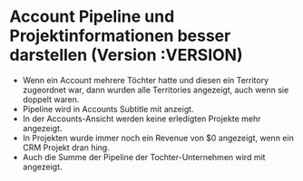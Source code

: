 # Account Pipeline und Projektinformationen besser darstellen (Version :VERSION)

- Wenn ein Account mehrere Töchter hatte und diesen ein Territory zugeordnet war, dann wurden alle Territories angezeigt, auch wenn sie doppelt waren.
- Pipeline wird in Accounts Subtitle mit anzeigt.
- In der Accounts-Ansicht werden keine erledigten Projekte mehr angezeigt.
- In Projekten wurde immer noch ein Revenue von $0 angezeigt, wenn ein CRM Projekt dran hing.
- Auch die Summe der Pipeline der Tochter-Unternehmen wird mit angezeigt.
